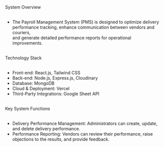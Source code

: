System Overview<br><br>
 - The Payroll Management System (PMS) is designed to optimize delivery performance tracking, enhance communication between vendors and couriers,<br>
   and generate detailed performance reports for operational improvements.<br><br>
 
Technology Stack<br><br>
 - Front-end: React.js, Tailwind CSS<br>
 - Back-end: Node.js, Express.js, Cloudinary<br>
 - Database: MongoDB<br>
 - Cloud & Deployment: Vercel<br>
 - Third-Party Integrations: Google Sheet API<br><br>

Key System Functions<br><br>
 - Delivery Performance Management: Administrators can create, update, and delete delivery performance.<br>
 - Performance Reporting: Vendors can review their performance, raise objections to the results, and provide feedback.<br>
 
 
